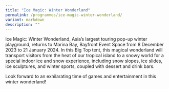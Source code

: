 ```yaml
---
title: "Ice Magic: Winter Wonderland"
permalink: /programmes/ice-magic-winter-wonderland/
variant: markdown
description: ""
---
```

Ice Magic: Winter Wonderland, Asia’s largest touring pop-up winter playground, returns to Marina Bay, Bayfront Event Space from 8 December 2023 to 21 January 2024. In this Big Top tent, this magical wonderland will transport visitors from the heat of our tropical island to a snowy world for a special indoor ice and snow experience, including snow slopes, ice slides, ice sculptures, and winter sports, coupled with dessert and drink bars. 

Look forward to an exhilarating time of games and entertainment in this winter wonderland!